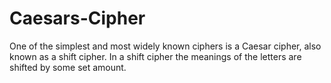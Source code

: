 # Caesars-Cipher
One of the simplest and most widely known ciphers is a Caesar cipher, also known as a shift cipher. In a shift cipher the meanings of the letters are shifted by some set amount.
